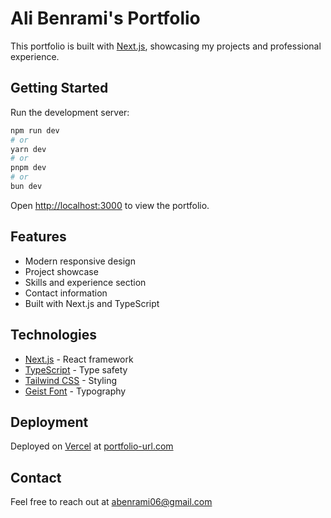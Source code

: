 # Ali Benrami's Portfolio

This portfolio is built with [Next.js](https://nextjs.org), showcasing my projects and professional experience.

## Getting Started

Run the development server:

```bash
npm run dev
# or
yarn dev
# or
pnpm dev
# or
bun dev
```

Open [http://localhost:3000](http://localhost:3000) to view the portfolio.

## Features

- Modern responsive design
- Project showcase
- Skills and experience section
- Contact information
- Built with Next.js and TypeScript

## Technologies

- [Next.js](https://nextjs.org) - React framework
- [TypeScript](https://www.typescriptlang.org/) - Type safety
- [Tailwind CSS](https://tailwindcss.com) - Styling
- [Geist Font](https://vercel.com/font) - Typography

## Deployment

Deployed on [Vercel](https://vercel.com) at [portfolio-url.com](https://portfolio-url.com)

## Contact

Feel free to reach out at [abenrami06@gmail.com](mailto:abenrami06@gmail.com)
